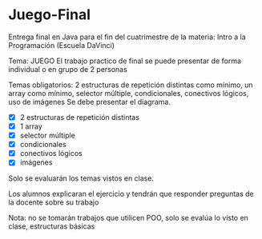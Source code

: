 # Juego-Final
Entrega final en Java  para el fin del cuatrimestre de la materia: Intro a la Programación (Escuela DaVinci)

Tema: JUEGO
El trabajo practico de final se puede presentar de forma individual o en grupo de 2 personas

Temas obligatorios: 2 estructuras de repetición distintas como mínimo, un array como mínimo, selector múltiple, condicionales, conectivos lógicos, uso de imágenes
Se debe presentar el diagrama.

- [x] 2 estructuras de repetición distintas 
- [x]  1 array 
- [x]  selector múltiple
- [x]  condicionales
- [x]  conectivos lógicos
- [x]  imágenes

Solo se evaluarán los temas vistos en clase.

Los alumnos explicaran el ejercicio y tendrán que responder preguntas de la docente sobre su trabajo

Nota: no se tomarán trabajos que utilicen POO, solo se evalúa lo visto en clase, estructuras básicas
